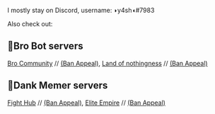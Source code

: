 I mostly stay on Discord, username: ◗y4sh◖#7983

Also check out:

## 💚Bro Bot servers

[Bro Community](https://discord.gg/bros) // [(Ban Appeal)](https://forms.gle/kkN82Ga7m3ADqirx6), [Land of nothingness](https://discord.gg/J5ktvvhJVu) // [(Ban Appeal)](https://forms.gle/kkN82Ga7m3ADqirx6)

## 🐸Dank Memer servers

[Fight Hub](https://discord.gg/fight) // [(Ban Appeal)](https://discord.gg/UKqKpZJMJw), [Elite Empire](https://discord.gg/elites) // [(Ban Appeal)](https://discord.gg/Yt3cYCs2zU)
